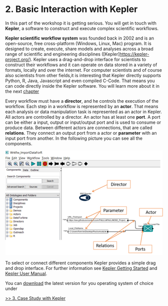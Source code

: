 # 2. Basic Interaction with Kepler

In this part of the workshop it is getting serious. You will get in touch with **Kepler**, a software to construct and execute complex scientific workflows.

**Kepler scientific workflow system** was founded back in 2002 and is an open-source, free cross-platform (Windows, Linux, Mac) program. It is designed to create, execute, share models and analyses across a broad range of scientific and engineering disciplines ([Kepler]https://kepler-project.org/). Kepler uses a drag-and-drop interface for scientists to construct their workflows and it can operate on data stored in a variety of formats, locally and over the internet. For computer scientists and of course also scientists from other fields,it is interesting that Kepler directly supports Python, R, Java, Javascript and even compiled C-Code. That means you can code directly inside the Kepler software. You will learn more about it in the next [chapter](./kepler_case_study.md)

Every workflow must have a **director**, and he controls the execution of the workflow. Each step in a workflow is represented by an **actor**. That means each analysis or data manipulation task is represented as an actor in Kepler. All actors are controlled by a director.
An actor has at least one **port**. A port can be either a input, output or input/output port and is used to consume or produce data. Between different actors are connections, that are called **relations**. They connect an output port from a actor or **parameter** with an input port from another. In the following picture you can see all the components.

![Kepler Basic Components](./Pictures/KeplerComponents.png)

To select or connect different components Kepler provides a simple drag and drop interface. For further information see [Kepler Getting Started](https://code.kepler-project.org/code/kepler-docs/trunk/outreach/documentation/shipping/2.5/getting-started-guide.pdf) and [Kepler User Manual](https://code.kepler-project.org/code/kepler-docs/trunk/outreach/documentation/shipping/2.1/UserManual.pdf).

You can [download](https://kepler-project.org/users/downloads.html) the latest version for you operating system of choice under

[>> 3. Case Study with Kepler](./kepler_case_study.md)
